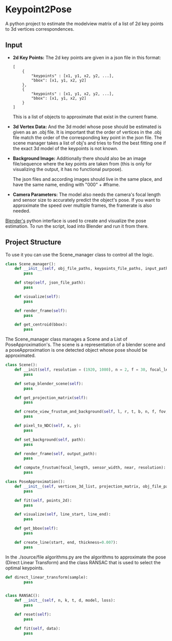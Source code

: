 # Keypoint2Pose


A python project to estimate the modelview matrix of a list of 2d key points to 3d vertices correspondences.


## Input


* **2d Key Points:** The 2d key points are given in a json file in this format:


    ```
    [
        {
            "keypoints" : [x1, y1, x2, y2, ...],
            "bbox": [x1, y1, x2, y2]
        },
        {
            "keypoints" : [x1, y1, x2, y2, ...],
            "bbox": [x1, y1, x2, y2]
        }
    ]
    ```


    This is a list of objects to approximate that exist in the current frame.


* **3d Vertex Data:** And the 3d model whose pose should be estimated is given as an .obj file. It is important that the order of vertices in the .obj file match the order of the corresponding key point in the json file. The scene manager takes a list of obj's and tries to find the best fitting one if the exact 3d model of the keypoints is not known.


* **Background Image:** Additionally there should also be an image file/sequence where the key points are taken from (this is only for visualizing the output, it has no functional purpose).


    The json files and according images should live in the same place, and have the same name, ending with "000" + #frame.


* **Camera Parameters:** The model also needs the camera's focal length and sensor size to accurately predict the object's pose. If you want to approximate the speed over multiple frames, the framerate is also needed.


[Blender's](https://www.blender.org/) python interface is used to create and visualize the pose estimation. To run the script, load into Blender and run it from there.


## Project Structure


To use it you can use the Scene_manager class to control all the logic.


```py
class Scene_manager():
    def __init__(self, obj_file_paths, keypoints_file_paths, input_path, output_path, max_distance=0.1, focal_length=30, frame_rate=30, start_index=1):
        pass

    def step(self, json_file_path):
        pass

    def visualize(self):
        pass

    def render_frame(self):
        pass

    def get_centroid(bbox):
        pass
```


The Scene_manager class manages a Scene and a List of PoseApproximation's. The scene is a representation of a blender scene and a poseApproximation is one detected object whose pose should be approximated.


```py
class Scene():
    def __init(self, resolution = (1920, 1080), n = 2, f = 30, focal_length = 30, sensor_width = 36):
        pass

    def setup_blender_scene(self):
        pass

    def get_projection_matrix(self):
        pass

    def create_view_frustum_and_background(self, l, r, t, b, n, f, fov, fov_vertical):
        pass

    def pixel_to_NDC(self, x, y):
        pass

    def set_background(self, path):
        pass

    def render_frame(self, output_path):
        pass

    def compute_frustum(focal_length, sensor_width, near, resolution):
        pass
```


```py
class PoseApproximation():
    def __init__(self, vertices_3d_list, projection_matrix, obj_file_paths, bounding_box, framerate=30, ransac_n=8, ransac_d=6):
        pass

    def fit(self, points_2d):
        pass

    def visualize(self, line_start, line_end):
        pass

    def get_bbox(self):
        pass

    def create_line(start, end, thickness=0.007):
        pass
```


In the ./source/file algorithms.py are the algorithms to approximate the pose (Direct Linear Transform) and the class RANSAC that is used to select the optimal keypoints.


```py
def direct_linear_transform(sample):
        pass


class RANSAC():
    def __init__(self, n, k, t, d, model, loss):
        pass

    def reset(self):
        pass

    def fit(self, data):
        pass
```
